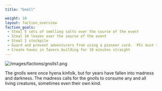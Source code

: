 ```yaml
---
title: "Gnoll"

weight: 10
layout: faction_overview
faction_goals:
 - Steal 5 sets of smelling salts over the course of the event
 - Steal 10 leaves over the course of the event
 - Steal 1 stockpile
 - Guard and prevent adventurers from using a pioneer card.  PCs must retreat
 - Create havoc in Tavern building for 10 minutes straight
---
```


![/images/factions/gnolls1.png](/images/factions/gnolls1.png)

The gnolls were once hyena kinfolk, but for years have fallen into madness and darkness. The madness calls for the gnolls to consume any and all living creatures, sometimes even their own kind. 